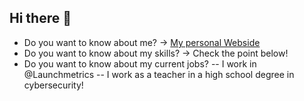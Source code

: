 ## Hi there 👋

- Do you want to know about me? -> [My personal Webside](https://mspifarre.com)
- Do you want to know about my skills? -> Check the point below!
- Do you want to know about my current jobs? 
-- I work in @Launchmetrics
-- I work as a teacher in a high school degree in cybersecurity!

<!--
**raikkon88/raikkon88** is a ✨ _special_ ✨ repository because its `README.md` (this file) appears on your GitHub profile.

Here are some ideas to get you started:

- 🔭 I’m currently working on ...
- 🌱 I’m currently learning ...
- 👯 I’m looking to collaborate on ...
- 🤔 I’m looking for help with ...
- 💬 Ask me about ...
- 📫 How to reach me: ...
- 😄 Pronouns: ...
- ⚡ Fun fact: ...
-->
